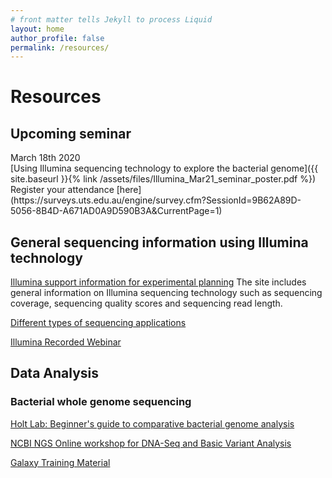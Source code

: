 ```yaml
---
# front matter tells Jekyll to process Liquid
layout: home
author_profile: false
permalink: /resources/
---
```

<h1> Resources </h1>

<h2> Upcoming seminar </h2>
March 18th 2020<br>
[Using Illumina sequencing technology to explore the bacterial genome]({{ site.baseurl }}{% link /assets/files/Illumina_Mar21_seminar_poster.pdf %})<br>
Register your attendance [here](https://surveys.uts.edu.au/engine/survey.cfm?SessionId=9B62A89D-5056-8B4D-A671AD0A9D590B3A&CurrentPage=1)

<h2> General sequencing information using Illumina technology </h2>

[Illumina support information for experimental planning](https://www.illumina.com/science/technology/next-generation-sequencing/plan-experiments.html?langsel=/us/)
The site includes general information on Illumina sequencing technology such as sequencing coverage, sequencing quality scores and sequencing read length.

[Different types of sequencing applications](https://support.illumina.com/training.html?langsel=/us/)

[Illumina Recorded Webinar](https://www.illumina.com/events/webinar-archive.html#/?categories=Webinar&startDate=2011-01-01&endDate=2020-11-03)

<h2> Data Analysis </h2>

### Bacterial whole genome sequencing

[Holt Lab: Beginner's guide to comparative bacterial genome analysis](https://microbialinformaticsj.biomedcentral.com/articles/10.1186/2042-5783-3-2)

[NCBI NGS Online workshop for DNA-Seq and Basic Variant Analysis](https://www.youtube.com/watch?v=EPpa5Gwt5Hw&ab_channel=NCBI)

[Galaxy Training Material](https://training.galaxyproject.org/training-material/)
